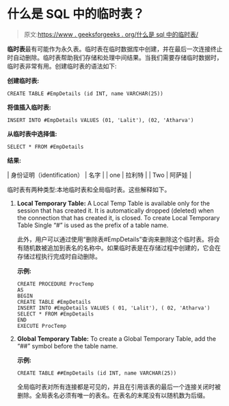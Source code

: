 # 什么是 SQL 中的临时表？

> 原文:[https://www . geeksforgeeks . org/什么是 sql 中的临时表/](https://www.geeksforgeeks.org/what-is-temporary-table-in-sql/)

**临时表**最有可能作为永久表。临时表在临时数据库中创建，并在最后一次连接终止时自动删除。临时表帮助我们存储和处理中间结果。当我们需要存储临时数据时，临时表非常有用。创建临时表的语法如下:

**创建临时表:**

```
CREATE TABLE #EmpDetails (id INT, name VARCHAR(25))  
```

**将值插入临时表:**

```
INSERT INTO #EmpDetails VALUES (01, 'Lalit'), (02, 'Atharva') 
```

**从临时表中选择值:**

```
SELECT * FROM #EmpDetails 
```

**结果:**

| 身份证明（identification） | 名字 |
| one | 拉利特 |
| Two | 阿萨娃 |

临时表有两种类型:本地临时表和全局临时表。这些解释如下。

1.  **Local Temporary Table:**
    A Local Temp Table is available only for the session that has created it. It is automatically dropped (deleted) when the connection that has created it, is closed. To create Local Temporary Table Single “#” is used as the prefix of a table name.

    此外，用户可以通过使用“删除表#EmpDetails”查询来删除这个临时表。将会有随机数被追加到表名的名称中。如果临时表是在存储过程中创建的，它会在存储过程执行完成时自动删除。

    **示例:**

    ```
    CREATE PROCEDURE ProcTemp 
    AS
    BEGIN
    CREATE TABLE #EmpDetails
    INSERT INTO #EmpDetails VALUES ( 01, 'Lalit'), ( 02, 'Atharva')
    SELECT * FROM #EmpDetails
    END
    EXECUTE ProcTemp 
    ```

2.  **Global Temporary Table:**
    To create a Global Temporary Table, add the “##” symbol before the table name.

    **示例:**

    ```
    CREATE TABLE ##EmpDetails (id INT, name VARCHAR(25)) 
    ```

    全局临时表对所有连接都是可见的，并且在引用该表的最后一个连接关闭时被删除。全局表名必须有唯一的表名。在表名的末尾没有以随机数为后缀。